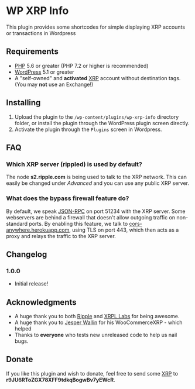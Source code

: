 # WP XRP Info

This plugin provides some shortcodes for simple displaying XRP accounts or transactions in Wordpress

## Requirements

* [PHP](https://php.net) 5.6 or greater (PHP 7.2 or higher is recommended)
* [WordPress](https://wordpress.org/) 5.1 or greater
* A "self-owned" and **activated** [XRP](https://ripple.com/xrp) account without destination tags. (You may **not** use an Exchange!)

## Installing

1. Upload the plugin to the `/wp-content/plugins/wp-xrp-info` directory folder, or install the plugin through the WordPress plugin screen directly.
1. Activate the plugin through the `Plugins` screen in Wordpress.

## FAQ ##

### Which XRP server (rippled) is used by default?

The node **s2.ripple.com** is being used to talk to the XRP network. This can easily be changed under *Advanced* and you can use any public XRP server.

### What does the bypass firewall feature do?

By default, we speak [JSON-RPC](https://en.wikipedia.org/wiki/JSON#JSON-RPC) on port 51234 with the XRP server. Some webservers are behind a firewall that doesn't allow outgoing traffic on non-standard ports. By enabling this feature, we talk to [cors-anywhere.herokuapp.com](https://cors-anywhere.herokuapp.com/), using TLS on port 443, which then acts as a proxy and relays the traffic to the XRP server.

## Changelog

### 1.0.0
* Initial release!

## Acknowledgments

* A huge thank you to both [Ripple](https://ripple.com/) and [XRPL Labs](https://xrpl-labs.com/) for being awesome.
* A huge thank you to [Jesper Wallin](https://twitter.com/empatogen) for his WooCommerceXRP - which helped
* Thanks to **everyone** who tests new unreleased code to help us nail bugs.

## Donate

If you like this plugin and wish to donate, feel free to send some [XRP](https://ripple.com/xrp) to **r9JU6RToZGX78XFF9tdkqBogwBv7yEWcR**.
